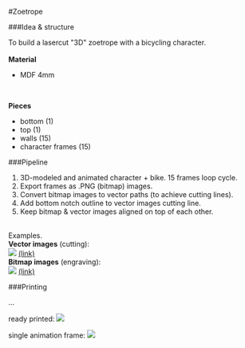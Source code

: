 #Zoetrope


###Idea & structure

To build a lasercut "3D" zoetrope with a bicycling character.
<br/><br/>
<b>Material</b><br/>
- MDF 4mm<br/>
<br/>

<b>Pieces</b><br/>
- bottom (1) <br/>
- top (1) <br/>
- walls (15) <br/>
- character frames (15) <br/>

###Pipeline
1. 3D-modeled and animated character + bike. 15 frames loop cycle.<br/>
2. Export frames as .PNG (bitmap) images.<br/>
3. Convert bitmap images to vector paths (to achieve cutting lines).<br/>
4. Add bottom notch outline to vector images cutting line.<br/>
5. Keep bitmap & vector images aligned on top of each other.<br/>
<br/>
Examples.<br/>
<b>Vector images</b> (cutting):<br/>
<img src="https://raw.github.com/DigitalFabricationStudio/Project_0.2/master/toni.enstrom/03_zoetope_frames_cutting.png">
<a href="https://raw.github.com/DigitalFabricationStudio/Project_0.2/master/toni.enstrom/03_zoetope_frames_cutting.png">(link)</a>

<br/>
<b>Bitmap images</b> (engraving):<br/>
<img src="https://raw.github.com/DigitalFabricationStudio/Project_0.2/master/toni.enstrom/03_zoetope_frames_engraving.png">
<a href="https://raw.github.com/DigitalFabricationStudio/Project_0.2/master/toni.enstrom/03_zoetope_frames_engraving.png">(link)</a>

<br/>

###Printing

...


ready printed:
<img src="https://raw.github.com/DigitalFabricationStudio/Project_0.2/master/toni.enstrom/03_zoetrope.jpg">

single animation frame:
<img src="https://raw.github.com/DigitalFabricationStudio/Project_0.2/master/toni.enstrom/03_zoetrope_piece.jpg">


